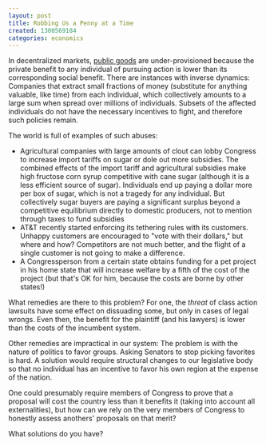 ```yaml
---
layout: post
title: Robbing Us a Penny at a Time
created: 1300569184
categories: economics
---
```

In decentralized markets, [public goods](http://en.wikipedia.org/wiki/Public_good) are under-provisioned because the private benefit to any individual of pursuing action is lower than its corresponding social benefit. There are instances with inverse dynamics: Companies that extract small fractions of money (substitute for anything valuable, like time) from each individual, which collectively amounts to a large sum when spread over millions of individuals. Subsets of the affected individuals do not have the necessary incentives to fight, and therefore such policies remain.

The world is full of examples of such abuses:

* Agricultural companies with large amounts of clout can lobby Congress to increase import tariffs on sugar or dole out more subsidies. The combined effects of the import tariff and agricultural subsidies make high fructose corn syrup competitive with cane sugar (although it is a less efficient source of sugar). Individuals end up paying a dollar more per box of sugar, which is not a tragedy for any individual. But collectively sugar buyers are paying a significant surplus beyond a competitive equilibrium directly to domestic producers, not to mention through taxes to fund subsidies
* AT&T recently started enforcing its tethering rules with its customers. Unhappy customers are encouraged to "vote with their dollars," but where and how? Competitors are not much better, and the flight of a single customer is not going to make a difference.
* A Congressperson from a certain state obtains funding for a pet project in his home state that will increase welfare by a fifth of the cost of the project (but that's OK for him, because the costs are borne by other states!)

What remedies are there to this problem? For one, the *threat* of class action lawsuits have some effect on dissuading some, but only in cases of legal wrongs. Even then, the benefit for the plaintiff (and his lawyers) is lower than the costs of the incumbent system.

Other remedies are impractical in our system: The problem is with the nature of politics to favor groups. Asking Senators to stop picking favorites is hard. A solution would require structural changes to our legislative body so that no individual has an incentive to favor his own region at the expense of the nation.

One could presumably require members of Congress to prove that a proposal will cost the country less than it benefits it (taking into account all externalities), but how can we rely on the very members of Congress to honestly assess anothers' proposals on that merit?

What solutions do you have?
